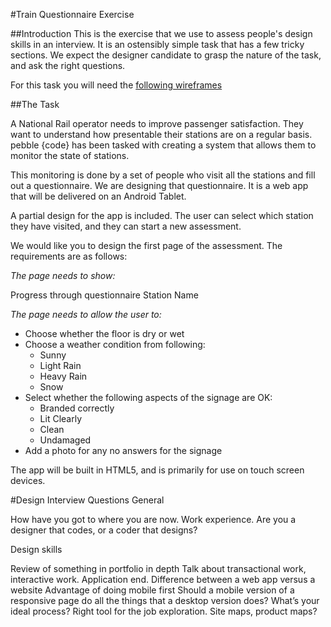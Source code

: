 #Train Questionnaire Exercise

##Introduction
This is the exercise that we use to assess people's design skills in an interview. It is an ostensibly simple task that has a few tricky sections. We expect the designer candidate to grasp the nature of the task, and ask the right questions. 

For this task you will need the <a href="https://dl.dropboxusercontent.com/u/17961414/interviews/C2C_Wireframes.pdf" target="_blank">following wireframes</a>

##The Task

A National Rail operator needs to improve passenger satisfaction. They want to understand how presentable their stations are on a regular basis. pebble {code} has been tasked with creating a system that allows them to monitor the state of stations. 

This monitoring is done by a set of people who visit all the stations and fill out a questionnaire. We are designing that questionnaire. It is a web app that will be delivered on an Android Tablet. 

A partial design for the app is included. The user can select which station they have visited, and they can start a new assessment. 

We would like you to design the first page of the assessment. The requirements are as follows:


_The page needs to show:_

Progress through questionnaire
Station Name

_The page needs to allow the user to:_

* Choose whether the floor is dry or wet
* Choose a weather condition from following:
  * Sunny
  * Light Rain
  * Heavy Rain
  * Snow
* Select whether the following aspects of the signage are OK:
  * Branded correctly
  * Lit Clearly
  * Clean 
  * Undamaged
* Add a photo for any no answers for the signage

The app will be built in HTML5, and is primarily for use on touch screen devices. 


#Design Interview Questions
General

How have you got to where you are now.
Work experience.
Are you a designer that codes, or a coder that designs?

Design skills

Review of something in portfolio in depth
Talk about transactional work, interactive work. Application end.
Difference between a web app versus a website
Advantage of doing mobile first
Should a mobile version of a responsive page do all the things that a desktop version does?
What’s your ideal process?
Right tool for the job exploration.
Site maps, product maps?
